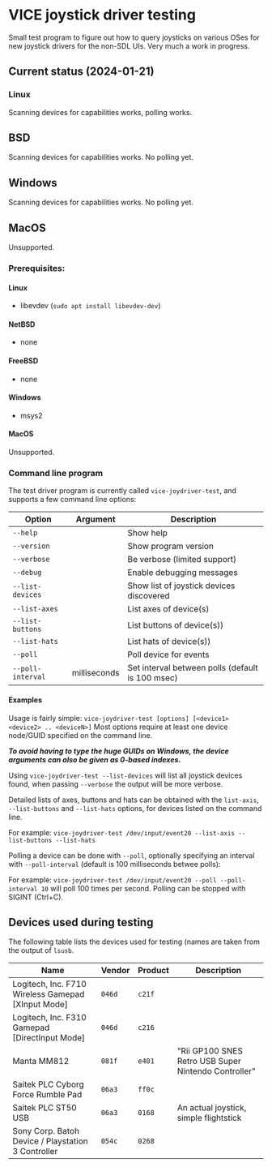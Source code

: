# VICE joystick driver testing

Small test program to figure out how to query joysticks on various OSes for new
joystick drivers for the non-SDL UIs.
Very much a work in progress.


## Current status (2024-01-21)

### Linux

Scanning devices for capabilities works, polling works.

## BSD

Scanning devices for capabilities works. No polling yet.

## Windows

Scanning devices for capabilities works. No polling yet.

## MacOS

Unsupported.


### Prerequisites:

#### Linux

- libevdev (`sudo apt install libevdev-dev`)

#### NetBSD

- none

#### FreeBSD

- none

#### Windows

- msys2

#### MacOS

Unsupported.


### Command line program

The test driver program is currently called `vice-joydriver-test`, and supports
a few command line options:

| Option            | Argument     | Description                                      |
| ----------------- | ------------ | ------------------------------------------------ |
| `--help`          |              | Show help                                        |
| `--version`       |              | Show program version                             |
| `--verbose`       |              | Be verbose (limited support)                     |
| `--debug`         |              | Enable debugging messages                        |
| `--list-devices`  |              | Show list of joystick devices discovered         |
| `--list-axes`     |              | List axes of device(s)                           |
| `--list-buttons`  |              | List buttons of device(s))                       |
| `--list-hats`     |              | List hats of device(s))                          |
| `--poll`          |              | Poll device for events                           |
| `--poll-interval` | milliseconds | Set interval between polls (default is 100 msec) |


#### Examples

Usage is fairly simple: `vice-joydriver-test [options] [<device1> <device2> .. <deviceN>]`
Most options require at least one device node/GUID specified on the command
line.

***To avoid having to type the huge GUIDs on Windows, the device arguments can
also be given as 0-based indexes.***

Using `vice-joydriver-test --list-devices` will list all joystick devices
found, when passing `--verbose` the output will be more verbose.

Detailed lists of axes, buttons and hats can be obtained with the `list-axis`,
`--list-buttons` and `--list-hats` options, for devices listed on the command
line.

For example:
`vice-joydriver-test /dev/input/event20 --list-axis --list-buttons --list-hats`

Polling a device can be done with `--poll`, optionally specifying an interval
with `--poll-interval` (default is 100 milliseconds betwee polls):

For example:
`vice-joydriver-test /dev/input/event20 --poll --poll-interval 10`
will poll 100 times per second. Polling can be stopped with SIGINT (Ctrl+C).


## Devices used during testing

The following table lists the devices used for testing (names are taken from
the output of `lsusb`.

| Name                                               | Vendor | Product | Description   |
| -------------------------------------------------- | ------ | ------- | ------------- |
| Logitech, Inc. F710 Wireless Gamepad [XInput Mode] | `046d` | `c21f`  |               |
| Logitech, Inc. F310 Gamepad [DirectInput Mode]     | `046d` | `c216`  |               |
| Manta MM812                                        | `081f` | `e401`  | "Rii GP100 SNES Retro USB Super Nintendo Controller" |
| Saitek PLC Cyborg Force Rumble Pad                 | `06a3` | `ff0c`  |               |
| Saitek PLC ST50 USB                                | `06a3` | `0168`  | An actual joystick, simple flightstick |
| Sony Corp. Batoh Device / Playstation 3 Controller | `054c` | `0268`  |               |

